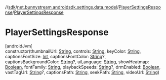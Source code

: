 //[sdk](../../../index.md)/[net.bunnystream.androidsdk.settings.data.model](../index.md)/[PlayerSettingsResponse](index.md)/[PlayerSettingsResponse](-player-settings-response.md)

# PlayerSettingsResponse

[androidJvm]\
constructor(thumbnailUrl: [String](https://kotlinlang.org/api/latest/jvm/stdlib/kotlin/-string/index.html), controls: [String](https://kotlinlang.org/api/latest/jvm/stdlib/kotlin/-string/index.html), keyColor: [String](https://kotlinlang.org/api/latest/jvm/stdlib/kotlin/-string/index.html), captionsFontSize: [Int](https://kotlinlang.org/api/latest/jvm/stdlib/kotlin/-int/index.html), captionsFontColor: [String](https://kotlinlang.org/api/latest/jvm/stdlib/kotlin/-string/index.html)?, captionsBackgroundColor: [String](https://kotlinlang.org/api/latest/jvm/stdlib/kotlin/-string/index.html)?, uiLanguage: [String](https://kotlinlang.org/api/latest/jvm/stdlib/kotlin/-string/index.html), showHeatmap: [Boolean](https://kotlinlang.org/api/latest/jvm/stdlib/kotlin/-boolean/index.html), fontFamily: [String](https://kotlinlang.org/api/latest/jvm/stdlib/kotlin/-string/index.html), playbackSpeeds: [String](https://kotlinlang.org/api/latest/jvm/stdlib/kotlin/-string/index.html)?, drmEnabled: [Boolean](https://kotlinlang.org/api/latest/jvm/stdlib/kotlin/-boolean/index.html), vastTagUrl: [String](https://kotlinlang.org/api/latest/jvm/stdlib/kotlin/-string/index.html)?, captionsPath: [String](https://kotlinlang.org/api/latest/jvm/stdlib/kotlin/-string/index.html), seekPath: [String](https://kotlinlang.org/api/latest/jvm/stdlib/kotlin/-string/index.html), videoUrl: [String](https://kotlinlang.org/api/latest/jvm/stdlib/kotlin/-string/index.html))
